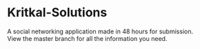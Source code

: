 # Kritkal-Solutions
A social networking application made in 48 hours for submission.  
View the master branch for all the information you need.
